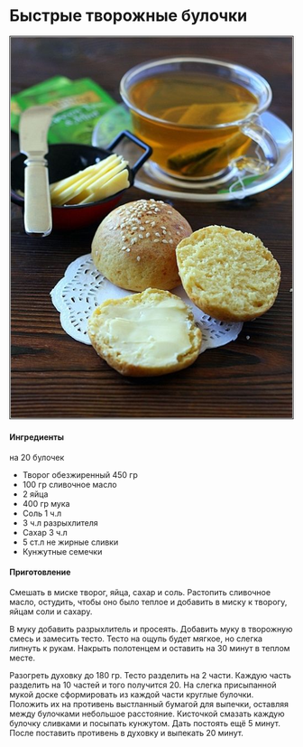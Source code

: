 ﻿---
image: ../pics/tvorozhnie-bulochki.jpg
---
# Быстрые творожные булочки

![Быстрые творожные булочки](../pics/tvorozhnie-bulochki.jpg)

#### Ингредиенты

на 20 булочек

* Творог обезжиренный 450 гр
* 100 гр сливочное масло
* 2 яйца
* 400 гр мука
* Соль 1 ч.л
* 3 ч.л разрыхлителя
* Сахар 3 ч.л
* 5 ст.л не жирные сливки
* Кунжутные семечки

#### Приготовление

Смешать в миске творог, яйца, сахар и соль. Растопить сливочное масло, остудить, чтобы оно было теплое и добавить в миску к творогу, яйцам соли и сахару.

В муку добавить разрыхлитель и просеять. Добавить муку в творожную смесь и замесить тесто. Тесто на ощупь будет мягкое, но слегка липнуть к рукам. Накрыть полотенцем и оставить на 30 минут в теплом месте.

Разогреть духовку до 180 гр. Тесто разделить на 2 части. Каждую часть разделить на 10 частей и того получится 20. На слегка присыпанной мукой доске сформировать из каждой части круглые булочки. Положить их на противень выстланный бумагой для выпечки, оставляя между булочками небольшое расстояние. Кисточкой смазать каждую булочку сливками и посыпать кунжутом. Дать постоять ещё 5 минут. После поставить противень в духовку и выпекать 20 минут.
